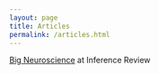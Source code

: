 ```yaml
---
layout: page
title: Articles
permalink: /articles.html
---
```


[Big Neuroscience](http://inference-review.com/article/big-neuroscience)
at Inference Review

